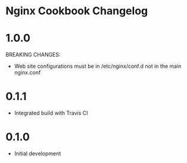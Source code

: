 # Nginx Cookbook Changelog

# 1.0.0

BREAKING CHANGES:
- Web site configurations must be in /etc/nginx/conf.d not in the main nginx.conf

# 0.1.1

- Integrated build with Travis CI

# 0.1.0

- Initial development
